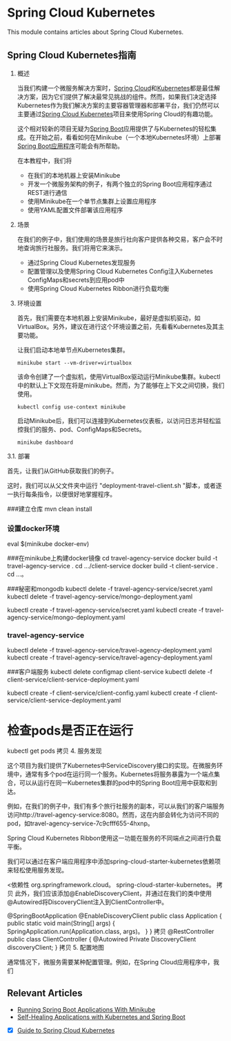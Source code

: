 # Spring Cloud Kubernetes

This module contains articles about Spring Cloud Kubernetes.

## Spring Cloud Kubernetes指南

1. 概述

    当我们构建一个微服务解决方案时，[Spring Cloud](https://www.baeldung.com/spring-cloud-series)和[Kubernetes](https://www.baeldung.com/kubernetes)都是最佳解决方案，因为它们提供了解决最常见挑战的组件。然而，如果我们决定选择Kubernetes作为我们解决方案的主要容器管理器和部署平台，我们仍然可以主要通过[Spring Cloud Kubernetes](https://cloud.spring.io/spring-cloud-static/spring-cloud-kubernetes/2.1.0.RC1/single/spring-cloud-kubernetes.html)项目来使用Spring Cloud的有趣功能。

    这个相对较新的项目无疑为[Spring Boot](https://www.baeldung.com/spring-boot-start)应用提供了与Kubernetes的轻松集成。在开始之前，看看如何在Minikube（一个本地Kubernetes环境）上部署[Spring Boot应用程序](https://www.baeldung.com/spring-boot-minikube)可能会有所帮助。

    在本教程中，我们将

    - 在我们的本地机器上安装Minikube
    - 开发一个微服务架构的例子，有两个独立的Spring Boot应用程序通过REST进行通信
    - 使用Minikube在一个单节点集群上设置应用程序
    - 使用YAML配置文件部署该应用程序
2. 场景

    在我们的例子中，我们使用的场景是旅行社向客户提供各种交易，客户会不时地查询旅行社服务。我们将用它来演示。

    - 通过Spring Cloud Kubernetes发现服务
    - 配置管理以及使用Spring Cloud Kubernetes Config注入Kubernetes ConfigMaps和secrets到应用pod中
    - 使用Spring Cloud Kubernetes Ribbon进行负载均衡
3. 环境设置

    首先，我们需要在本地机器上安装Minikube，最好是虚拟机驱动，如VirtualBox。另外，建议在进行这个环境设置之前，先看看Kubernetes及其主要功能。

    让我们启动本地单节点Kubernetes集群。

    `minikube start --vm-driver=virtualbox`

    该命令创建了一个虚拟机，使用VirtualBox驱动运行Minikube集群。kubectl中的默认上下文现在将是minikube。然而，为了能够在上下文之间切换，我们使用。

    `kubectl config use-context minikube`

    启动Minikube后，我们可以连接到Kubernetes仪表板，以访问日志并轻松监控我们的服务、pod、ConfigMaps和Secrets。

    `minikube dashboard`

3.1. 部署

首先，让我们从GitHub获取我们的例子。

这时，我们可以从父文件夹中运行 "deployment-travel-client.sh "脚本，或者逐一执行每条指令，以便很好地掌握程序。

###建立仓库
mvn clean install

### 设置docker环境
eval $(minikube docker-env)

###在minikube上构建docker镜像
cd travel-agency-service
docker build -t travel-agency-service .
cd .../client-service
docker build -t client-service .
cd ...。

###秘密和mongodb
kubectl delete -f travel-agency-service/secret.yaml
kubectl delete -f travel-agency-service/mongo-deployment.yaml

kubectl create -f travel-agency-service/secret.yaml
kubectl create -f travel-agency-service/mongo-deployment.yaml

### travel-agency-service
kubectl delete -f travel-agency-service/travel-agency-deployment.yaml
kubectl create -f travel-agency-service/travel-agency-deployment.yaml

###客户端服务
kubectl delete configmap client-service
kubectl delete -f client-service/client-service-deployment.yaml

kubectl create -f client-service/client-config.yaml
kubectl create -f client-service/client-service-deployment.yaml

# 检查pods是否正在运行
kubectl get pods
拷贝
4. 服务发现

这个项目为我们提供了Kubernetes中ServiceDiscovery接口的实现。在微服务环境中，通常有多个pod在运行同一个服务。Kubernetes将服务暴露为一个端点集合，可以从运行在同一Kubernetes集群的pod中的Spring Boot应用中获取和到达。

例如，在我们的例子中，我们有多个旅行社服务的副本，可以从我们的客户端服务访问http://travel-agency-service:8080。然而，这在内部会转化为访问不同的pod，如travel-agency-service-7c9cfff655-4hxnp。

Spring Cloud Kubernetes Ribbon使用这一功能在服务的不同端点之间进行负载平衡。

我们可以通过在客户端应用程序中添加spring-cloud-starter-kubernetes依赖项来轻松使用服务发现。

<依赖性
    <groupId>org.springframework.cloud</groupId>。
    <artifactId>spring-cloud-starter-kubernetes</artifactId>。
</dependency>
拷贝
此外，我们应该添加@EnableDiscoveryClient，并通过在我们的类中使用@Autowired将DiscoveryClient注入到ClientController中。

@SpringBootApplication
@EnableDiscoveryClient
public class Application {
    public static void main(String[] args) {
        SpringApplication.run(Application.class, args)。
    }
}
拷贝
@RestController
public class ClientController {
    @Autowired
    Private DiscoveryClient discoveryClient;
}
拷贝
5. 配置地图

通常情况下，微服务需要某种配置管理。例如，在Spring Cloud应用程序中，我们 

## Relevant Articles

- [Running Spring Boot Applications With Minikube](https://www.baeldung.com/spring-boot-minikube)
- [Self-Healing Applications with Kubernetes and Spring Boot](https://www.baeldung.com/spring-boot-kubernetes-self-healing-apps)
- [x] [Guide to Spring Cloud Kubernetes](https://www.baeldung.com/spring-cloud-kubernetes)
